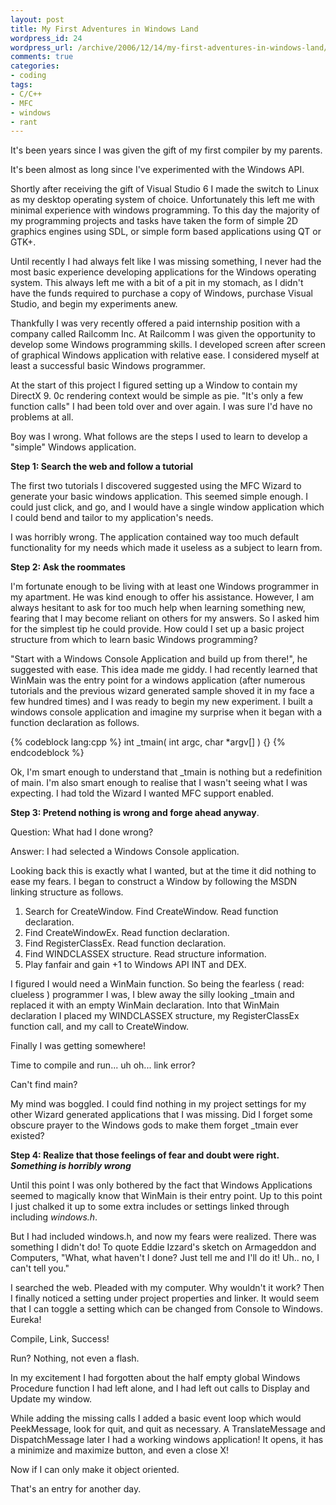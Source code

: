 ```yaml
--- 
layout: post
title: My First Adventures in Windows Land
wordpress_id: 24
wordpress_url: /archive/2006/12/14/my-first-adventures-in-windows-land/
comments: true
categories: 
- coding
tags: 
- C/C++
- MFC
- windows
- rant
---
```


It's been years since I was given the gift of my first compiler by my parents. 

It's been almost as long since I've experimented with the Windows API. 

Shortly after receiving the gift of Visual Studio 6 I made the switch to Linux as my desktop operating system of choice. Unfortunately this left me with minimal experience with windows programming. To this day the majority of my programming projects and tasks have taken the form of simple 2D graphics engines using SDL, or simple form based applications using QT or GTK+. 

Until recently I had always felt like I was missing something, I never had the most basic experience developing applications for the Windows operating system. This always left me with a bit of a pit in my stomach, as I didn't have the funds required to purchase a copy of Windows, purchase Visual Studio, and begin my experiments anew. 

Thankfully I was very recently offered a paid internship position with a company called Railcomm Inc. At Railcomm I was given the opportunity to develop some Windows programming skills. I developed screen after screen of graphical Windows application with relative ease. I considered myself at least a successful basic Windows programmer. 

At the start of this project I figured setting up a Window to contain my DirectX 9. 0c rendering context would be simple as pie. "It's only a few function calls" I had been told over and over again. I was sure I'd have no problems at all. 

Boy was I wrong. What follows are the steps I used to learn to develop a "simple" Windows application.

**Step 1: Search the web and follow a tutorial** 

The first two tutorials I discovered suggested using the MFC Wizard to generate your basic windows application. This seemed simple enough. I could just click, and go, and I would have a single window application which I could bend and tailor to my application's needs. 

I was horribly wrong. The application contained way too much default functionality for my needs which made it useless as a subject to learn from.

**Step 2: Ask the roommates**

I'm fortunate enough to be living with at least one Windows programmer in my apartment. He was kind enough to offer his assistance. However, I am always hesitant to ask for too much help when learning something new, fearing that I may become reliant on others for my answers. So I asked him for the simplest tip he could provide. How could I set up a basic project structure from which to learn basic Windows programming?

"Start with a Windows Console Application and build up from there!", he suggested with ease. This idea made me giddy. I had recently learned that WinMain was the entry point for a windows application (after numerous tutorials and the previous wizard generated sample shoved it in my face a few hundred times) and I was ready to begin my new experiment. I built a windows console application and imagine my surprise when it began with a function declaration as follows.

{% codeblock lang:cpp %}
    int _tmain( int argc, char *argv[] ) {}
{% endcodeblock %}    

Ok, I'm smart enough to understand that _tmain is nothing but a redefinition of main. I'm also smart enough to realise that I wasn't seeing what I was expecting. I had told the Wizard I wanted MFC support enabled.

**Step 3: Pretend nothing is wrong and forge ahead anyway**. 

Question: What had I done wrong?

Answer: I had selected a Windows Console application. 

Looking back this is exactly what I wanted, but at the time it did nothing to ease my fears. I began to construct a Window by following the MSDN linking structure as follows. 

1. Search for CreateWindow. Find CreateWindow. Read function declaration.
2. Find CreateWindowEx. Read function declaration.
3. Find RegisterClassEx. Read function declaration.
4. Find WINDCLASSEX structure. Read structure information.
5. Play fanfair and gain +1 to Windows API INT and DEX.

I figured I would need a WinMain function. So being the fearless ( read: clueless ) programmer I was, I blew away the silly looking _tmain and replaced it with an empty WinMain declaration. Into that WinMain declaration I placed my WINDCLASSEX structure, my RegisterClassEx function call, and my call to CreateWindow. 

Finally I was getting somewhere!

Time to compile and run... uh oh... link error?

Can't find main?

My mind was boggled. I could find nothing in my project settings for my other Wizard generated applications that I was missing. Did I forget some obscure prayer to the Windows gods to make them forget _tmain ever existed?

**Step 4: Realize that those feelings of fear and doubt were right. _Something is horribly wrong_**

Until this point I was only bothered by the fact that Windows Applications seemed to magically know that WinMain is their entry point. Up to this point I just chalked it up to some extra includes or settings linked through including _windows.h_. 

But I had included windows.h, and now my fears were realized. There was something I didn't do! To quote Eddie Izzard's sketch on Armageddon and Computers, "What, what haven't I done? Just tell me and I'll do it! Uh.. no, I can't tell you." 

I searched the web. Pleaded with my computer. Why wouldn't it work? Then I finally noticed a setting under project properties and linker. It would seem that I can toggle a setting which can be changed from Console to Windows. Eureka!

Compile, Link, Success!

Run? Nothing, not even a flash. 

In my excitement I had forgotten about the half empty global Windows Procedure function I had left alone, and I had left out calls to Display and Update my window. 

While adding the missing calls I added a basic event loop which would PeekMessage, look for quit, and quit as necessary. A TranslateMessage and DispatchMessage later I had a working windows application! It opens, it has a minimize and maximize button, and even a close X!

Now if I can only make it object oriented. 

That's an entry for another day.
